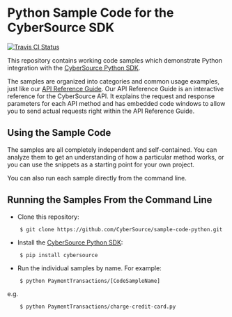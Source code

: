 # Python Sample Code for the CyberSource SDK
[![Travis CI Status](https://travis-ci.org/AuthorizeNet/sample-code-python.svg?branch=master)](https://travis-ci.org/AuthorizeNet/sample-code-python)

This repository contains working code samples which demonstrate Python integration with the [CyberSource Python SDK](https://github.com/AuthorizeNet/sdk-python).  

The samples are organized into categories and common usage examples, just like our [API Reference Guide](http://developer.cybersource.com/api/reference). Our API Reference Guide is an interactive reference for the CyberSource API. It explains the request and response parameters for each API method and has embedded code windows to allow you to send actual requests right within the API Reference Guide.


## Using the Sample Code

The samples are all completely independent and self-contained. You can analyze them to get an understanding of how a particular method works, or you can use the snippets as a starting point for your own project.

You can also run each sample directly from the command line.

## Running the Samples From the Command Line
* Clone this repository:
```
    $ git clone https://github.com/CyberSource/sample-code-python.git
```
* Install the [CyberSource Python SDK](https://www.github.com/AuthorizeNet/sdk-python):
```
    $ pip install cybersource
```  
* Run the individual samples by name. For example:
```
    $ python PaymentTransactions/[CodeSampleName]
```
e.g.
```
    $ python PaymentTransactions/charge-credit-card.py
```

